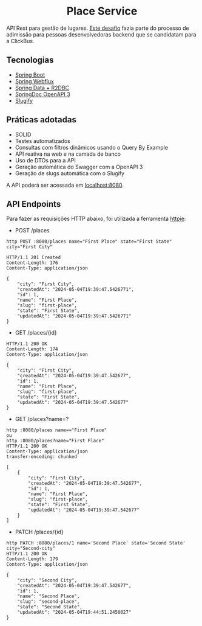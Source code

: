 <h1 align="center">
  Place Service
</h1>

API Rest para gestão de lugares. [Este desafio](https://github.com/RocketBus/quero-ser-clickbus/tree/master/testes/backend-developer) fazia parte do processo de adimissão para pessoas desenvolvedoras backend que se candidatam para a ClickBus.

## Tecnologias
 
- [Spring Boot](https://spring.io/projects/spring-boot)
- [Spring Webflux](https://docs.spring.io/spring-framework/reference/web/webflux.html)
- [Spring Data + R2DBC](https://docs.spring.io/spring-framework/reference/data-access/r2dbc.html)
- [SpringDoc OpenAPI 3](https://docs.spring.io/spring-integration/reference/webflux.html)
- [Slugify](https://github.com/slugify/slugify)

## Práticas adotadas

- SOLID
- Testes automatizados
- Consultas com filtros dinâmicos usando o Query By Example
- API reativa na web e na camada de banco
- Uso de DTOs para a API
- Geração automática do Swagger com a OpenAPI 3
- Geração de slugs automática com o Slugify

A API poderá ser acessada em [localhost:8080](http://localhost:8080).

## API Endpoints

Para fazer as requisições HTTP abaixo, foi utilizada a ferramenta [httpie](https://httpie.io):

- POST /places
```
http POST :8080/places name="First Place" state="First State" city="First City"

HTTP/1.1 201 Created
Content-Length: 176
Content-Type: application/json

{
    "city": "First City",
    "createdAt": "2024-05-04T19:39:47.5426771",
    "id": 1,
    "name": "First Place",
    "slug": "first-place",
    "state": "First State",
    "updatedAt": "2024-05-04T19:39:47.5426771"
}
```

- GET /places/{id}
```
HTTP/1.1 200 OK
Content-Length: 174
Content-Type: application/json

{
    "city": "First City",
    "createdAt": "2024-05-04T19:39:47.542677",
    "id": 1,
    "name": "First Place",
    "slug": "first-place",
    "state": "First State",
    "updatedAt": "2024-05-04T19:39:47.542677"
}
```

- GET /places?name=?
```
http :8080/places name=="First Place"
ou
http :8080/places?name="First Place"
HTTP/1.1 200 OK
Content-Type: application/json
transfer-encoding: chunked

[
    {
        "city": "First City",
        "createdAt": "2024-05-04T19:39:47.542677",
        "id": 1,
        "name": "First Place",
        "slug": "first-place",
        "state": "First State",
        "updatedAt": "2024-05-04T19:39:47.542677"
    }
]
```

- PATCH /places/{id}
```
http PATCH :8080/places/1 name='Second Place' state='Second State' city="Second-city"
HTTP/1.1 200 OK
Content-Length: 179
Content-Type: application/json

{
    "city": "Second City",
    "createdAt": "2024-05-04T19:39:47.542677",
    "id": 1,
    "name": "Second Place",
    "slug": "second-place",
    "state": "Second State",
    "updatedAt": "2024-05-04T19:44:51.2450027"
}
```